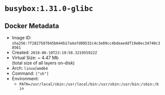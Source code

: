 # `busybox:1.31.0-glibc`

## Docker Metadata

- Image ID: `sha256:7f2827587845b644b17a4afd00532c4c3e09cc4bdeaeddf19e8ec34740c38561`
- Created: `2019-06-10T23:19:58.321955922Z`
- Virtual Size: ~ 4.47 Mb  
  (total size of all layers on-disk)
- Arch: `linux`/`amd64`
- Command: `["sh"]`
- Environment:
  - `PATH=/usr/local/sbin:/usr/local/bin:/usr/sbin:/usr/bin:/sbin:/bin`

